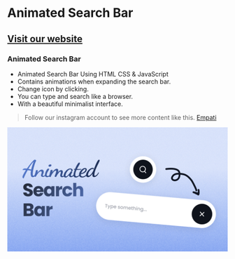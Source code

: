 # Animated Search Bar
## [Visit our website](https://empati.org)
### Animated Search Bar

- Animated Search Bar Using HTML CSS & JavaScript
- Contains animations when expanding the search bar.
- Change icon by clicking.
- You can type and search like a browser.
- With a beautiful minimalist interface.

> Follow our instagram account to see more content like this. [Empati](https://www.instagram.com/empatiweb)

![preview img](/preview.png)
